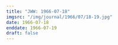 ```yaml
---
title: "JWW: 1966-07-18"
imgsrc: "/img/journal/1966/07/18-19.jpg"
date: 1966-07-18
enddate: 1966-07-19
draft: false
---
```


<!-- fix pre-formatted input -->
